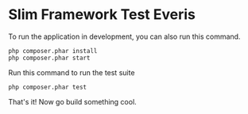 # Slim Framework Test Everis

To run the application in development, you can also run this command.

    php composer.phar install
	php composer.phar start

Run this command to run the test suite

	php composer.phar test

That's it! Now go build something cool.
